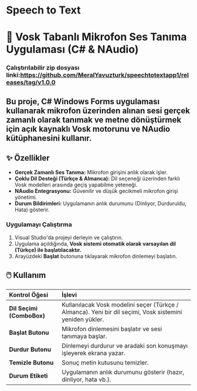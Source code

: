# Speech to Text
# 🎤 Vosk Tabanlı Mikrofon Ses Tanıma Uygulaması (C# & NAudio)
### Çalıştırılabilir zip dosyası linki:https://github.com/MeralYavuzturk/speechtotextapp1/releases/tag/v1.0.0
## Bu proje, C# Windows Forms uygulaması kullanarak mikrofon üzerinden alınan sesi gerçek zamanlı olarak tanımak ve metne dönüştürmek için açık kaynaklı **Vosk** motorunu ve **NAudio** kütüphanesini kullanır.
## ✨ Özellikler
* **Gerçek Zamanlı Ses Tanıma:** Mikrofon girişini anlık olarak işler.
* **Çoklu Dil Desteği (Türkçe & Almanca):** Dil seçeneği üzerinden farklı Vosk modelleri arasında geçiş yapabilme yeteneği.
* **NAudio Entegrasyonu:** Güvenilir ve düşük gecikmeli mikrofon girişi yönetimi.
* **Durum Bildirimleri:** Uygulamanın anlık durumunu (Dinliyor, Durduruldu, Hata) gösterir.
###  Uygulamayı Çalıştırma
1.  Visual Studio'da projeyi derleyin ve çalıştırın.
2.  Uygulama açıldığında, **Vosk sistemi otomatik olarak varsayılan dil (Türkçe) ile başlatılacaktır.**
3.  Arayüzdeki **Başlat** butonuna tıklayarak mikrofon dinlemeyi başlatın.
## 🖱️ Kullanım
| Kontrol Öğesi | İşlevi |
| :--- | :--- |
| **Dil Seçimi (ComboBox)** | Kullanılacak Vosk modelini seçer (Türkçe / Almanca). Yeni bir dil seçimi, Vosk sistemini yeniden yükler. |
| **Başlat Butonu** | Mikrofon dinlemesini başlatır ve sesi tanımaya başlar. |
| **Durdur Butonu** | Dinlemeyi durdurur ve aradaki son konuşmayı işleyerek ekrana yazar. |
| **Temizle Butonu** | Sonuç metin kutusunu temizler. |
| **Durum Etiketi** | Uygulamanın anlık durumunu gösterir (hazır, dinliyor, hata vb.). |

